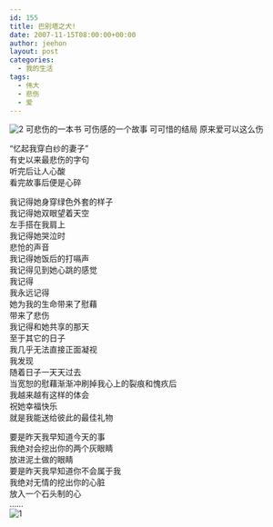 ```yaml
---
id: 155
title: 巴别塔之犬!
date: 2007-11-15T08:00:00+00:00
author: jeehon
layout: post
categories:
  - 我的生活
tags:
  - 伟大
  - 悲伤
  - 爱
---
```

<img alt="2" src="http://images.blogcn.com/2007/11/15/5/yangerjeehon,20071115175713893.jpg" border="0" />  
可悲伤的一本书  
可伤感的一个故事  
可可惜的结局  
原来爱可以这么伤

&#8220;忆起我穿白纱的妻子&#8221;  
有史以来最悲伤的字句  
听完后让人心酸  
看完故事后便是心碎

我记得她身穿绿色外套的样子  
我记得她双眼望着天空  
左手搭在我肩上  
我记得她哭泣时  
悲怆的声音  
我记得她饭后的打嗝声  
我记得见到她心跳的感觉  
我记得  
我永远记得  
她为我的生命带来了慰藉  
带来了悲伤  
我记得和她共享的那天  
至于其它的日子  
我几乎无法直接正面凝视  
我发现  
随着日子一天天过去  
当宽恕的慰藉渐渐冲刷掉我心上的裂痕和愧疚后  
我越来越有这样的体会  
祝她幸福快乐  
就是我能送给彼此的最佳礼物

要是昨天我早知道今天的事  
我绝对会挖出你的两个灰眼睛  
放进泥土做的眼睛  
要是昨天我早知道你不会属于我  
我绝对无情的挖出你的心脏  
放入一个石头制的心  
&#8230;&#8230;  
<img alt="1" src="http://images.blogcn.com/2007/11/15/5/yangerjeehon,20071115175710631.jpg" border="0" />